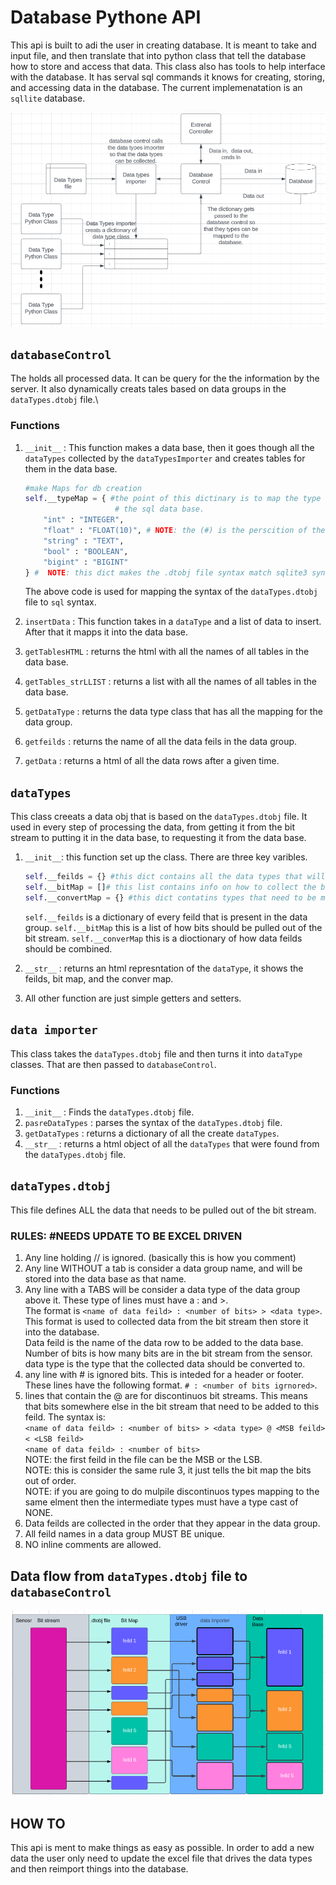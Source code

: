 # Database Pythone API
This api is built to adi the user in creating database. It is meant to take and input file, and then translate that into python class that tell the database how to store and access that data. This class also has tools to help interface with the database. It has serval sql commands it knows for creating, storing, and accessing data in the database. The current implemenatation is an `sqllite` database. 

![API flow](databaseAPI.png)

## `databaseControl`
The holds all processed data. It can be query for the the information by the server. It also dynamically creats tales based on data groups in the `dataTypes.dtobj` file.\

### Functions 
1. `__init__` : This function makes a data base, then it goes though all the `dataTypes` collected by the `dataTypesImporter` and creates tables for them in the data base. 

    ```python 
    #make Maps for db creation
    self.__typeMap = { #the point of this dictinary is to map the type names from the dataTypes.dtobj file to 
                        # the sql data base.
        "int" : "INTEGER", 
        "float" : "FLOAT(10)", # NOTE: the (#) is the perscition of the float. 
        "string" : "TEXT",
        "bool" : "BOOLEAN",
        "bigint" : "BIGINT"
    } #  NOTE: this dict makes the .dtobj file syntax match sqlite3 syntax. 
    ```
    The above code is used for mapping the syntax of the `dataTypes.dtobj` file to `sql` syntax.
2. `insertData` : This function takes in a `dataType` and a list of data to insert. After that it mapps it into the data base.
3. `getTablesHTML` : returns the html with all the names of all tables in the data base.
4. `getTables_strLLIST` : returns a list with all the names of all tables in the data base.
5. `getDataType` : returns the data type class that has all the mapping for the data group.
6. `getfeilds` : returns the name of all the data feils in the data group.
7. `getData` : returns a html of all the data rows after a given time. 

## `dataTypes`
This class creeats a data obj that is based on the `dataTypes.dtobj` file. It used in every step of processing the data, from getting it from the bit stream to putting it in the data base, to requesting it from the data base. 

1. `__init__`: this function set up the class. There are three key varibles.

    ```python
    self.__feilds = {} #this dict contains all the data types that will be saved to the data base
    self.__bitMap = []# this list contains info on how to collect the bits from the bit stream. 
    self.__convertMap = {} #this dict contatins types that need to be mapped together. The MSB is the key.  
    ```

    `self.__feilds` is a dictionary of every feild that is present in the data group.
    `self.__bitMap` this is a list of how bits should be pulled out of the bit stream. 
    `self.__converMap` this is a dioctionary of how data feilds should be combined. 
2. `__str__` : returns an html represntation of the `dataType`, it shows the feilds, bit map, and the conver map.
3. All other function are just simple getters and setters. 

## `data importer`
This class takes the `dataTypes.dtobj` file and then turns it into `dataType` classes. That are then passed to `databaseControl`.

### Functions
1. `__init__` : Finds the `dataTypes.dtobj` file. 
2. `pasreDataTypes` : parses the syntax of the `dataTypes.dtobj` file.
3. `getDataTypes` : returns a dictionary of all the create `dataTypes`.
4. `__str__` : returns a html object of all the `dataTypes` that were found from the `dataTypes.dtobj` file.

## `dataTypes.dtobj`

This file defines ALL the data that needs to be pulled out of the bit stream. 

### RULES: #NEEDS UPDATE TO BE EXCEL DRIVEN

1. Any line holding // is ignored. (basically this is how you comment)
2. Any line WITHOUT a tab is consider a data group name, and will be stored into the data base as that name.
3. Any line with a TABS will be consider a data type of the data group above it. These type of lines must have a : and >. \
 The format is `<name of data feild> : <number of bits> > <data type>`. \
 This format is used to collected data from the bit stream then store it into the database.\
 Data feild is the name of the data row to be added to the data base. \
 Number of bits is how many bits are in the bit stream from the sensor. \
 data type is the type that the collected data should be converted to.  
4. any line with # is ignored bits. This is inteded for a header or footer. These lines have the following format. 
 `# : <number of bits igrnored>`.
5. lines that contain the @ are for discontinuos bit streams. This means that bits somewhere else in the bit stream
 that need to be added to this feild. The syntax is: \
 `<name of data feild> : <number of bits> > <data type> @ <MSB feild> < <LSB feild>`\
 `<name of data feild> : <number of bits>` \
NOTE: the first feild in the file can be the MSB or the LSB. \
NOTE: this is consider the same rule 3, it just tells the bit map the bits out of order. \
NOTE: if you are going to do mulpile discontinuos types mapping to the same elment then the intermediate types must have a type cast of NONE. 
6. Data feilds are collected in the order that they appear in the data group. 
7. All feild names in a data group MUST BE unique. 
8. NO inline comments are allowed. 

## Data flow from `dataTypes.dtobj` file to `databaseControl`

![Data flow](cse_dtobj_flow.png)

## HOW TO
This api is ment to make things as easy as possible. In order to add a new data the user only need to update the excel file that drives the data types and then reimport things into the database. 